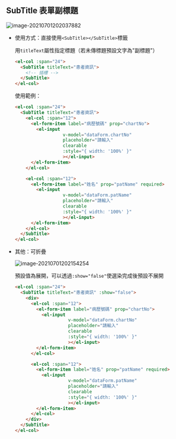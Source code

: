 ## SubTitle 表單副標題

![image-20210701202037882](https://raw.githubusercontent.com/cynthia204z/mybed1/master/img/image-20210701202037882.png)

- 使用方式：直接使用`<SubTitle></SubTitle>`標籤

  用`titleText`屬性指定標題（若未傳標題預設文字為"副標題"）

  ```html
  <el-col :span="24">
    <SubTitle titleText="患者資訊">
      <!-- 插槽 -->
    </SubTitle>
  </el-col>
  ```

  使用範例：

  ```html
  <el-col :span="24">
    <SubTitle titleText="患者資訊">
      <el-col :span="12">
        <el-form-item label="病歷號碼" prop="chartNo">
          <el-input
                    v-model="dataForm.chartNo"
                    placeholder="請輸入"
                    clearable
                    :style="{ width: '100%' }"
                    ></el-input>
        </el-form-item>
      </el-col>
  
      <el-col :span="12">
        <el-form-item label="姓名" prop="patName" required>
          <el-input
                    v-model="dataForm.patName"
                    placeholder="請輸入"
                    clearable
                    :style="{ width: '100%' }"
                    ></el-input>
        </el-form-item>
      </el-col>
    </SubTitle>
  </el-col>
  ```

  

- 其他：可折疊

  ![image-20210701202154254](https://raw.githubusercontent.com/cynthia204z/mybed1/master/img/image-20210701202154254.png)

  預設值為展開，可以透過`:show="false"`使選染完成後預設不展開

  ```html
  <el-col :span="24">
    <SubTitle titleText="患者資訊" :show="false">
      <div>
        <el-col :span="12">
          <el-form-item label="病歷號碼" prop="chartNo">
            <el-input
                      v-model="dataForm.chartNo"
                      placeholder="請輸入"
                      clearable
                      :style="{ width: '100%' }"
                      ></el-input>
          </el-form-item>
        </el-col>
  
        <el-col :span="12">
          <el-form-item label="姓名" prop="patName" required>
            <el-input
                      v-model="dataForm.patName"
                      placeholder="請輸入"
                      clearable
                      :style="{ width: '100%' }"
                      ></el-input>
          </el-form-item>
        </el-col>
      </div>
    </SubTitle>
  </el-col>
  ```

  
